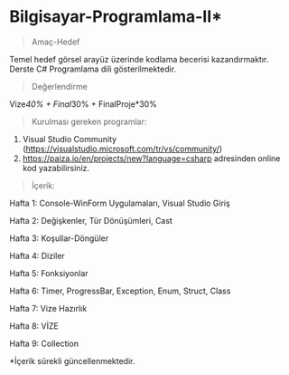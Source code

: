 # Bilgisayar-Programlama-II*

>Amaç-Hedef

Temel hedef görsel arayüz üzerinde kodlama becerisi kazandırmaktır. Derste C# Programlama dili gösterilmektedir. 

>Değerlendirme

Vize*40% + Final*30% + FinalProje*30% 

>Kurulması gereken programlar: 
1. Visual Studio Community (https://visualstudio.microsoft.com/tr/vs/community/)
2. https://paiza.io/en/projects/new?language=csharp adresinden online kod yazabilirsiniz.

>İçerik:
>
Hafta 1: Console-WinForm Uygulamaları, Visual Studio Giriş

Hafta 2: Değişkenler, Tür Dönüşümleri, Cast

Hafta 3: Koşullar-Döngüler

Hafta 4: Diziler

Hafta 5: Fonksiyonlar

Hafta 6: Timer, ProgressBar, Exception, Enum, Struct, Class

Hafta 7: Vize Hazırlık

Hafta 8: VİZE

Hafta 9: Collection 

*İçerik sürekli güncellenmektedir.
